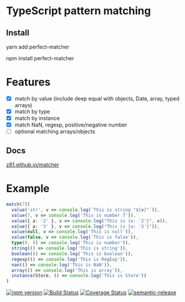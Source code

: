 # TypeScript pattern matching

## Install

yarn add perfect-matcher

npm install perfect-matcher

# Features

- [x] match by value (include deep equal with objects, Date, array, typed arrays)
- [x] match by type
- [x] match by instance
- [x] match NaN, regexp, positive/negative number
- [ ] optional matching arrays/objects

## Docs

[z81.github.io/matcher](https://z81.github.io/matcher/)

# Example

```ts
match(7)(
  value('str', v => console.log(`This is string "${v}"`)),
  value(7, v => console.log('This is number 7')),
  value({ a: '2' }, v => console.log("This is {a: '2'}", v)),
  value({ a: '3' }, v => console.log("This is {a: '3'}")),
  value(null, v => console.log('This is null')),
  value(false, v => console.log('This is false')),
  type(0, () => console.log('This is number')),
  string(() => console.log('This is string')),
  boolean(() => console.log('This is boolean')),
  regexp(() => console.log('This is RegExp')),
  nan(() => console.log('This is NaN')),
  array(() => console.log('This is array')),
  instance(Store, () => console.log('This is Store'))
)
```

[![npm version](https://badge.fury.io/js/perfect-matcher.svg)](https://badge.fury.io/js/perfect-matcher)
[![Build Status](https://travis-ci.org/z81/matcher.svg?branch=master)](https://travis-ci.org/z81/matcher)
[![Coverage Status](https://coveralls.io/repos/github/z81/matcher/badge.svg?branch=master)](https://coveralls.io/github/z81/matcher?branch=master)
[![semantic-release](https://img.shields.io/badge/%20%20%F0%9F%93%A6%F0%9F%9A%80-semantic--release-e10079.svg)](https://github.com/semantic-release/semantic-release)

